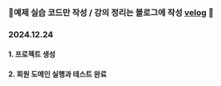### 🚗예제 실습 코드만 작성 / 강의 정리는 블로그에 작성 <a href="https://velog.io/@changi_gg/posts">velog</a> 🚗
### 2024.12.24
#### 1. 프로젝트 생성
#### 2. 회원 도메인 실행과 테스트 완료 

